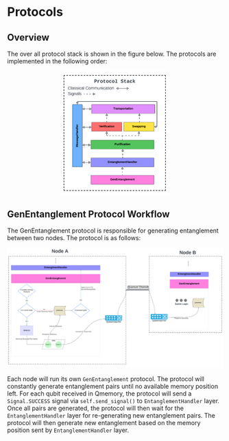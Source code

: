 # Protocols

## Overview
The over all protocol stack is shown in the figure below. The protocols are implemented in the following order:
<div style="text-align: center;">
    <img src="../img/protocol-stack.png" width="50%">
</div>

## GenEntanglement Protocol Workflow
The GenEntanglement protocol is responsible for generating entanglement between two nodes. The protocol is as follows:
<div style="text-align: center;">
    <img src="../img/GenEntanglement-workflow.png">
</div>

Each node will run its own `GenEntanglement` protocol. 
The protocol will constantly generate entanglement pairs until no available memory position left. 
For each qubit received in Qmemory, the protocol will send a `Signal.SUCCESS` signal via `self.send_signal()` to `EntanglementHandler` layer. 
Once all pairs are generated, the protocol will then wait for the `EntanglementHandler` layer for re-generating new entanglement pairs. 
The protocol will then generate new entanglement based on the memory position sent by `EntanglementHandler` layer.